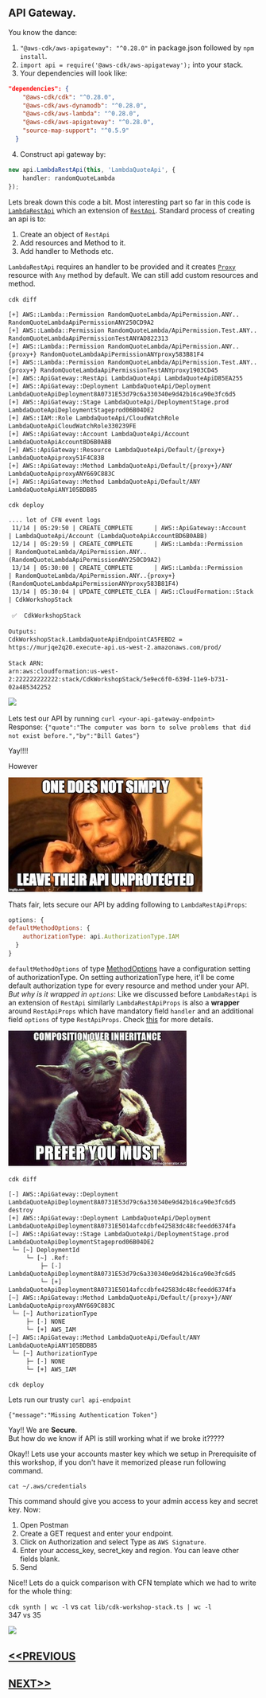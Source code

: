 ## API Gateway.
You know the dance:
1. `"@aws-cdk/aws-apigateway": "^0.28.0"` in package.json followed by `npm install`.
2. `import api = require('@aws-cdk/aws-apigateway');` into your stack.
3. Your dependencies will look like:
```json
"dependencies": {
    "@aws-cdk/cdk": "^0.28.0",
    "@aws-cdk/aws-dynamodb": "^0.28.0",
    "@aws-cdk/aws-lambda": "^0.28.0",
    "@aws-cdk/aws-apigateway": "^0.28.0",
    "source-map-support": "^0.5.9"
  }
```
4. Construct api gateway by:
```typescript
new api.LambdaRestApi(this, 'LambdaQuoteApi', {
    handler: randomQuoteLambda
});
```
Lets break down this code a bit. Most interesting part so far in this code is [`LambdaRestApi`](https://awslabs.github.io/aws-cdk/refs/_aws-cdk_aws-apigateway.html#lambdarestapi) which an extension of [`RestApi`](https://awslabs.github.io/aws-cdk/refs/_aws-cdk_aws-apigateway.html#restapi). Standard process of creating an api is to:  
1. Create an object of `RestApi`
2. Add resources and Method to it.
3. Add handler to Methods etc.

`LambdaRestApi` requires an handler to be provided and it creates [`Proxy`](https://docs.aws.amazon.com/apigateway/latest/developerguide/api-gateway-create-api-as-simple-proxy-for-http.html) resource with `Any` method by default. We can still add custom resources and method.

`cdk diff`
```
[+] AWS::Lambda::Permission RandomQuoteLambda/ApiPermission.ANY.. RandomQuoteLambdaApiPermissionANY250CD9A2
[+] AWS::Lambda::Permission RandomQuoteLambda/ApiPermission.Test.ANY.. RandomQuoteLambdaApiPermissionTestANYAD822313
[+] AWS::Lambda::Permission RandomQuoteLambda/ApiPermission.ANY..{proxy+} RandomQuoteLambdaApiPermissionANYproxy583B81F4
[+] AWS::Lambda::Permission RandomQuoteLambda/ApiPermission.Test.ANY..{proxy+} RandomQuoteLambdaApiPermissionTestANYproxy1903CD45
[+] AWS::ApiGateway::RestApi LambdaQuoteApi LambdaQuoteApiD85EA255
[+] AWS::ApiGateway::Deployment LambdaQuoteApi/Deployment LambdaQuoteApiDeployment8A0731E53d79c6a330340e9d42b16ca90e3fc6d5
[+] AWS::ApiGateway::Stage LambdaQuoteApi/DeploymentStage.prod LambdaQuoteApiDeploymentStageprod06B04DE2
[+] AWS::IAM::Role LambdaQuoteApi/CloudWatchRole LambdaQuoteApiCloudWatchRole330239FE
[+] AWS::ApiGateway::Account LambdaQuoteApi/Account LambdaQuoteApiAccountBD6B0ABB
[+] AWS::ApiGateway::Resource LambdaQuoteApi/Default/{proxy+} LambdaQuoteApiproxy51F4C83B
[+] AWS::ApiGateway::Method LambdaQuoteApi/Default/{proxy+}/ANY LambdaQuoteApiproxyANY669C883C
[+] AWS::ApiGateway::Method LambdaQuoteApi/Default/ANY LambdaQuoteApiANY105BDB85
```

`cdk deploy`
```
.... lot of CFN event logs
 11/14 | 05:29:50 | CREATE_COMPLETE      | AWS::ApiGateway::Account    | LambdaQuoteApi/Account (LambdaQuoteApiAccountBD6B0ABB)
 12/14 | 05:29:59 | CREATE_COMPLETE      | AWS::Lambda::Permission     | RandomQuoteLambda/ApiPermission.ANY.. (RandomQuoteLambdaApiPermissionANY250CD9A2)
 13/14 | 05:30:00 | CREATE_COMPLETE      | AWS::Lambda::Permission     | RandomQuoteLambda/ApiPermission.ANY..{proxy+} (RandomQuoteLambdaApiPermissionANYproxy583B81F4)
 13/14 | 05:30:04 | UPDATE_COMPLETE_CLEA | AWS::CloudFormation::Stack  | CdkWorkshopStack

 ✅  CdkWorkshopStack

Outputs:
CdkWorkshopStack.LambdaQuoteApiEndpointCA5FEBD2 = https://murjqe2q20.execute-api.us-west-2.amazonaws.com/prod/

Stack ARN:
arn:aws:cloudformation:us-west-2:222222222222:stack/CdkWorkshopStack/5e9ec6f0-639d-11e9-b731-02a485342252
```
![](https://media.giphy.com/media/l3vQY4uui06iabkli/giphy.gif)

Lets test our API by running `curl <your-api-gateway-endpoint>`  
Response: `{"quote":"The computer was born to solve problems that did not exist before.","by":"Bill Gates"}`

Yay!!!!

However

![](/images/2z3whd.jpg)

Thats fair, lets secure our API by adding following to `LambdaRestApiProps`:
```js
options: {
defaultMethodOptions: {
    authorizationType: api.AuthorizationType.IAM
  }
}
```
`defaultMethodOptions` of type [MethodOptions](https://awslabs.github.io/aws-cdk/refs/_aws-cdk_aws-apigateway.html#@aws-cdk/aws-apigateway.MethodOptions) have a configuration setting of authorizationType. On setting authorizationType here, it'll be come default authorization type for every resource and method under your API.  
*But why is it wrapped in `options`*: Like we discussed before `LambdaRestApi` is an extension of `RestApi` similarly `LambdaRestApiProps` is also a **wrapper** around `RestApiProps` which have mandatory field `handler` and an additional field `options` of type `RestApiProps`. Check [this](https://awslabs.github.io/aws-cdk/refs/_aws-cdk_aws-apigateway.html#@aws-cdk/aws-apigateway.LambdaRestApiProps) for more details.

![](/images/com_over_inh.jpeg)

`cdk diff`
```
[-] AWS::ApiGateway::Deployment LambdaQuoteApiDeployment8A0731E53d79c6a330340e9d42b16ca90e3fc6d5 destroy
[+] AWS::ApiGateway::Deployment LambdaQuoteApi/Deployment LambdaQuoteApiDeployment8A0731E5014afccdbfe42583dc48cfeedd6374fa
[~] AWS::ApiGateway::Stage LambdaQuoteApi/DeploymentStage.prod LambdaQuoteApiDeploymentStageprod06B04DE2
 └─ [~] DeploymentId
     └─ [~] .Ref:
         ├─ [-] LambdaQuoteApiDeployment8A0731E53d79c6a330340e9d42b16ca90e3fc6d5
         └─ [+] LambdaQuoteApiDeployment8A0731E5014afccdbfe42583dc48cfeedd6374fa
[~] AWS::ApiGateway::Method LambdaQuoteApi/Default/{proxy+}/ANY LambdaQuoteApiproxyANY669C883C
 └─ [~] AuthorizationType
     ├─ [-] NONE
     └─ [+] AWS_IAM
[~] AWS::ApiGateway::Method LambdaQuoteApi/Default/ANY LambdaQuoteApiANY105BDB85
 └─ [~] AuthorizationType
     ├─ [-] NONE
     └─ [+] AWS_IAM
```
`cdk deploy`

Lets run our trusty `curl api-endpoint`
```
{"message":"Missing Authentication Token"}
```

Yay!! We are **Secure**.  
But how do we know if API is still working what if we broke it?????

Okay!! Lets use your accounts master key which we setup in Prerequisite of this workshop, if you don't have it memorized please run following command.
```
cat ~/.aws/credentials
```

This command should give you access to your admin access key and secret key. Now:
1. Open Postman
2. Create a GET request and enter your endpoint.
3. Click on Authorization and select Type as `AWS Signature`.
4. Enter your access_key, secret_key and region. You can leave other fields blank.
5. Send

Nice!! Lets do a quick comparison with CFN template which we had to write for the whole thing:

`cdk synth | wc -l` vs `cat lib/cdk-workshop-stack.ts | wc -l`  
347 vs  35

![](https://media.giphy.com/media/5VKbvrjxpVJCM/giphy.gif)

## [<<PREVIOUS](lambda_function_creation.md)
## [NEXT>>](cognito_creation.md)
